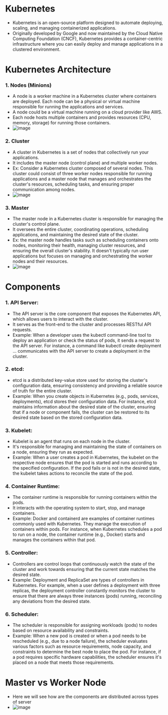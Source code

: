 # Kubernetes
- Kubernetes is an open-source platform designed to automate deploying, scaling, and managing containerized applications.
- Originally developed by Google and now maintained by the Cloud Native Computing Foundation (CNCF), Kubernetes provides a container-centric infrastructure where you can easily deploy and manage applications in a clustered environment.

# Kubernetes Architecture

### 1. Nodes (Minions)
- A node is a worker machine in a Kubernetes cluster where containers are deployed. Each node can be a physical or virtual machine responsible for running the applications and services.
- A node could be a virtual machine running on a cloud provider like AWS.
- Each node hosts multiple containers and provides resources (CPU, memory, storage) for running those containers.
- ![image](https://github.com/itsarkcodes/Mastering-DevOps/assets/87442305/a1c41ff4-0dba-4365-ad56-ea8bd980c7ed)

### 2. Cluster
-  A cluster in Kubernetes is a set of nodes that collectively run your applications.
-  It includes the master node (control plane) and multiple worker nodes.
-  Ex: Consider a Kubernetes cluster composed of several nodes. This cluster could consist of three worker nodes responsible for running applications and a master node that manages and orchestrates the cluster's resources, scheduling tasks, and ensuring proper communication among nodes.
-  ![image](https://github.com/itsarkcodes/Mastering-DevOps/assets/87442305/a2051ad8-aebf-404b-a290-982b64bcc64b)

### 3. Master 
- The master node in a Kubernetes cluster is responsible for managing the cluster's control plane.
- It oversees the entire cluster, coordinating operations, scheduling applications, and maintaining the desired state of the cluster.
- Ex: the master node handles tasks such as scheduling containers onto nodes, monitoring their health, managing cluster resources, and ensuring the overall cluster's stability. It doesn't typically run user applications but focuses on managing and orchestrating the worker nodes and their resources.
- ![image](https://github.com/itsarkcodes/Mastering-DevOps/assets/87442305/a5e75cc0-d932-4b1f-abdc-971f51e45310)

# Components

### 1. API Server:
- The API server is the core component that exposes the Kubernetes API, which allows users to interact with the cluster.
- It serves as the front-end to the cluster and processes RESTful API requests.
- Example: When a developer uses the kubectl command-line tool to deploy an application or check the status of pods, it sends a request to the API server. For instance, a command like kubectl create deployment ... communicates with the API server to create a deployment in the cluster.

### 2. etcd:
- etcd is a distributed key-value store used for storing the cluster's configuration data, ensuring consistency and providing a reliable source of truth for the entire cluster.
- Example: When you create objects in Kubernetes (e.g., pods, services, deployments), etcd stores their configuration data. For instance, etcd maintains information about the desired state of the cluster, ensuring that if a node or component fails, the cluster can be restored to its desired state based on the stored configuration data.

### 3. Kubelet:
- Kubelet is an agent that runs on each node in the cluster.
- It's responsible for managing and maintaining the state of containers on a node, ensuring they run as expected.
- Example: When a user creates a pod in Kubernetes, the kubelet on the respective node ensures that the pod is started and runs according to the specified configuration. If the pod fails or is not in the desired state, the kubelet takes actions to reconcile the state of the pod.

### 4. Container Runtime:
- The container runtime is responsible for running containers within the pods.
- It interacts with the operating system to start, stop, and manage containers.
- Example: Docker and containerd are examples of container runtimes commonly used with Kubernetes. They manage the execution of containers within pods. For instance, when Kubernetes schedules a pod to run on a node, the container runtime (e.g., Docker) starts and manages the containers within that pod.

### 5. Controller:
- Controllers are control loops that continuously watch the state of the cluster and work towards ensuring that the current state matches the desired state.
- Example: Deployment and ReplicaSet are types of controllers in Kubernetes. For example, when a user defines a deployment with three replicas, the deployment controller constantly monitors the cluster to ensure that there are always three instances (pods) running, reconciling any deviations from the desired state.

### 6. Scheduler:
- The scheduler is responsible for assigning workloads (pods) to nodes based on resource availability and constraints.
- Example: When a new pod is created or when a pod needs to be rescheduled (e.g., due to a node failure), the scheduler evaluates various factors such as resource requirements, node capacity, and constraints to determine the best node to place the pod. For instance, if a pod requires specific hardware capabilities, the scheduler ensures it's placed on a node that meets those requirements.

# Master vs Worker Node
- Here we will see how are the components are distributed across types of server
- ![image](https://github.com/itsarkcodes/Mastering-DevOps/assets/87442305/47b4f4b8-b9d3-4661-b9b4-684a3098f1e7)
